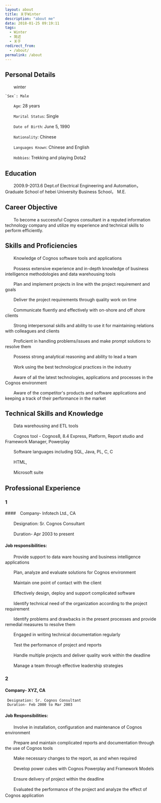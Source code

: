 ```yaml
---
layout: about
title: 关于Winter
description: "about me"
data: 2018-01-25 09:19:11
tags:
  - Winter
  - 简述
  - 关于
redirect_from:
  - /about/
permalink: /about
---
```


## Personal Details

　　winter

    `Sex`: Male

　　`Age`: 28 years

　　`Marital Status`: Single

　　`Date of Birth`: June 5, 1990

　　`Nationality`: Chinese

　　`Languages Known`: Chinese and English

　　`Hobbies`: Trekking and playing Dota2

## Education

　　2009.9-2013.6 Dept.of Electrical Engineering and Automation，Graduate School of hebei University Business School， M.E.

## Career Objective

　　To become a successful Cognos consultant in a reputed information technology company and utilize my experience and technical skills to perform efficiently.

## Skills and Proficiencies

　　Knowledge of Cognos software tools and applications

　　Possess extensive experience and in-depth knowledge of business intelligence methodologies and data warehousing tools

　　Plan and implement projects in line with the project requirement and goals

　　Deliver the project requirements through quality work on time

　　Communicate fluently and effectively with on-shore and off shore clients

　　Strong interpersonal skills and ability to use it for maintaining relations with colleagues and clients

　　Proficient in handling problems/issues and make prompt solutions to resolve them

　　Possess strong analytical reasoning and ability to lead a team

　　Work using the best technological practices in the industry

　　Aware of all the latest technologies, applications and processes in the Cognos environment

　　Aware of the competitor's products and software applications and keeping a track of their performance in the market

## Technical Skills and Knowledge

　　Data warehousing and ETL tools

　　Cognos tool - Cognos8, 8.4 Express, Platform, Report studio and Framework Manager, Powerplay

　　Software languages including SQL, Java, PL, C, C

　　HTML,

　　Microsoft suite

## Professional Experience

### 1
####　Company- Infotech Ltd., CA

　　Designation: Sr. Cognos Consultant

　　Duration- Apr 2003 to present

#### Job responsibilities:

　　Provide support to data ware housing and business intelligence applications

　　Plan, analyze and evaluate solutions for Cognos environment

　　Maintain one point of contact with the client

　　Effectively design, deploy and support complicated software

　　Identify technical need of the organization according to the project requirement

　　Identify problems and drawbacks in the present processes and provide remedial measures to resolve them

　　Engaged in writing technical documentation regularly

　　Test the performance of project and reports

　　Handle multiple projects and deliver quality work within the deadline

　　Manage a team through effective leadership strategies

### 2
#### Company- XYZ, CA
     Designation: Sr. Cognos Consultant
     Duration- Feb 2000 to Mar 2003

#### Job Responsibilities:

　　Involve in installation, configuration and maintenance of Cognos environment

　　Prepare and maintain complicated reports and documentation through the use of Cognos tools

　　Make necessary changes to the report, as and when required

　　Develop power cubes with Cognos Powerplay and Framework Models

　　Ensure delivery of project within the deadline

　　Evaluated the performance of the project and analyze the effect of Cognos application
　　
